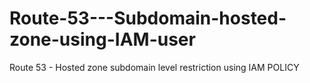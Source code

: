# Route-53---Subdomain-hosted-zone-using-IAM-user
Route 53 - Hosted zone subdomain level restriction using IAM POLICY
